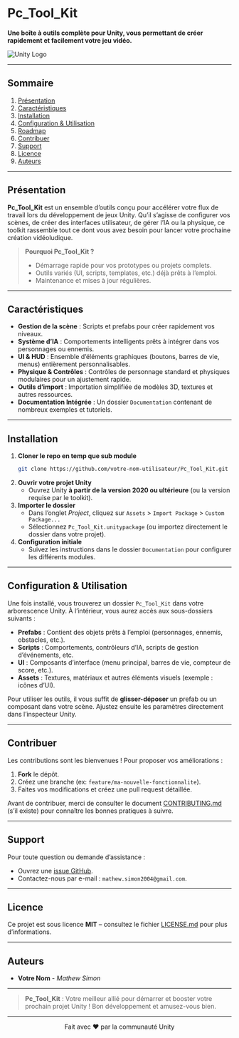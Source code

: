 # Pc_Tool_Kit
**Une boîte à outils complète pour Unity, vous permettant de créer rapidement et facilement votre jeu vidéo.**

![Unity Logo](https://user-images.githubusercontent.com/62628408/221528771-466aae9d-06b2-45c1-8b24-351e92a915f7.png)

---

## Sommaire
1. [Présentation](#présentation)
2. [Caractéristiques](#caractéristiques)
3. [Installation](#installation)
4. [Configuration & Utilisation](#configuration--utilisation)
5. [Roadmap](#roadmap)
6. [Contribuer](#contribuer)
7. [Support](#support)
8. [Licence](#licence)
9. [Auteurs](#auteurs)

---

## Présentation
**Pc_Tool_Kit** est un ensemble d’outils conçu pour accélérer votre flux de travail lors du développement de jeux Unity. Qu’il s’agisse de configurer vos scènes, de créer des interfaces utilisateur, de gérer l’IA ou la physique, ce toolkit rassemble tout ce dont vous avez besoin pour lancer votre prochaine création vidéoludique.

> **Pourquoi Pc_Tool_Kit ?**  
> - Démarrage rapide pour vos prototypes ou projets complets.  
> - Outils variés (UI, scripts, templates, etc.) déjà prêts à l’emploi.  
> - Maintenance et mises à jour régulières.  

---

## Caractéristiques
- **Gestion de la scène** : Scripts et prefabs pour créer rapidement vos niveaux.  
- **Système d’IA** : Comportements intelligents prêts à intégrer dans vos personnages ou ennemis.  
- **UI & HUD** : Ensemble d’éléments graphiques (boutons, barres de vie, menus) entièrement personnalisables.  
- **Physique & Contrôles** : Contrôles de personnage standard et physiques modulaires pour un ajustement rapide.  
- **Outils d’import** : Importation simplifiée de modèles 3D, textures et autres ressources.  
- **Documentation Intégrée** : Un dossier `Documentation` contenant de nombreux exemples et tutoriels.

---

## Installation
1. **Cloner le repo en temp que sub module**  
   ```bash
   git clone https://github.com/votre-nom-utilisateur/Pc_Tool_Kit.git
   ```
2. **Ouvrir votre projet Unity**  
   - Ouvrez Unity **à partir de la version 2020 ou ultérieure** (ou la version requise par le toolkit).
3. **Importer le dossier**  
   - Dans l’onglet *Project*, cliquez sur `Assets` > `Import Package` > `Custom Package...`  
   - Sélectionnez `Pc_Tool_Kit.unitypackage` (ou importez directement le dossier dans votre projet).
4. **Configuration initiale**  
   - Suivez les instructions dans le dossier `Documentation` pour configurer les différents modules.

---

## Configuration & Utilisation
Une fois installé, vous trouverez un dossier `Pc_Tool_Kit` dans votre arborescence Unity. À l’intérieur, vous aurez accès aux sous-dossiers suivants :

- **Prefabs** : Contient des objets prêts à l’emploi (personnages, ennemis, obstacles, etc.).  
- **Scripts** : Comportements, contrôleurs d’IA, scripts de gestion d’événements, etc.  
- **UI** : Composants d’interface (menu principal, barres de vie, compteur de score, etc.).  
- **Assets** : Textures, matériaux et autres éléments visuels (exemple : icônes d’UI).  

Pour utiliser les outils, il vous suffit de **glisser-déposer** un prefab ou un composant dans votre scène. Ajustez ensuite les paramètres directement dans l’inspecteur Unity.

---

## Contribuer
Les contributions sont les bienvenues ! Pour proposer vos améliorations :
1. **Fork** le dépôt.
2. Créez une branche (ex: `feature/ma-nouvelle-fonctionnalite`).
3. Faites vos modifications et créez une pull request détaillée.  

Avant de contribuer, merci de consulter le document [CONTRIBUTING.md](CONTRIBUTING.md) (s’il existe) pour connaître les bonnes pratiques à suivre.

---

## Support
Pour toute question ou demande d’assistance :  
- Ouvrez une [issue GitHub](https://github.com/votre-nom-utilisateur/Pc_Tool_Kit/issues).  
- Contactez-nous par e-mail : `mathew.simon2004@gmail.com`.  

---

## Licence
Ce projet est sous licence **MIT** – consultez le fichier [LICENSE.md](LICENSE.md) pour plus d’informations.

---

## Auteurs
- **Votre Nom** - *Mathew Simon*  

---

> **Pc_Tool_Kit** : Votre meilleur allié pour démarrer et booster votre prochain projet Unity ! Bon développement et amusez-vous bien.  

---

<p align="center">
  Fait avec ❤️ par la communauté Unity
</p>
